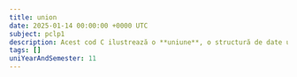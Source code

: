 ```yaml
---
title: union
date: 2025-01-14 00:00:00 +0000 UTC
subject: pclp1
description: Acest cod C ilustrează o **uniune**, o structură de date unde toți membrii partajează aceeași locație de memorie. Aceasta optimizează utilizarea memoriei, permițând ca doar un membru să fie activ la un moment dat.
tags: []
uniYearAndSemester: 11
---
```


